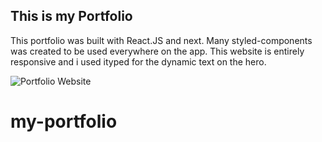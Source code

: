 ## This is my Portfolio

This portfolio was built with React.JS and next. Many styled-components was created to be used everywhere on the app. This website is entirely responsive and i used ityped for the dynamic text on the hero.

![Portfolio Website](https://zupimages.net/up/22/03/epub.png)
# my-portfolio
